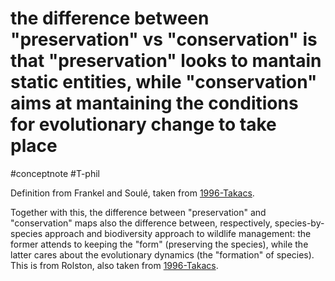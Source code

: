 # the difference between "preservation" vs "conservation" is that "preservation" looks to mantain static entities, while "conservation" aims at mantaining the conditions for evolutionary change to take place
#conceptnote #T-phil 

Definition from Frankel and Soulé, taken from [1996-Takacs](1996-Takacs.md).

Together with this, the difference between "preservation" and "conservation" maps also the difference between, respectively, species-by-species approach and biodiversity approach to wildlife management: the former attends to keeping the "form" (preserving the species), while the latter cares about the evolutionary dynamics (the "formation" of species). This is from Rolston, also taken from [1996-Takacs](1996-Takacs.md).


